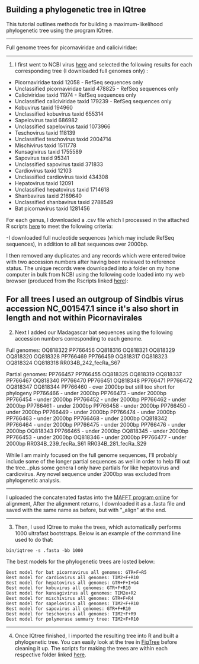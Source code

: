 Building a phylogenetic tree in IQtree
---

This tutorial outlines methods for building a maximum-likelihood phylogenetic tree using the program IQtree.

---
Full genome trees for picornaviridae and caliciviridae: 
___
1. I first went to NCBI virus [here](https://www.ncbi.nlm.nih.gov/labs/virus/vssi/#/) and selected the following results for each corresponding tree (I downloaded full genomes only) : 
- Picornaviridae taxid 12058 - RefSeq sequences only
- Unclassified picornaviridae taxid 478825 - RefSeq sequences only
- Caliciviridae taxid 11974 - RefSeq sequences only
- Unclassified caliciviridae taxid 179239 - RefSeq sequences only
- Kobuvirus taxid 194960
- Unclassified kobuvirus taxid 655314
- Sapelovirus taxid 686982
- Unclassified sapelovirus taxid 1073966
- Teschovirus taxid 118139
- Unclassified teschovirus taxid 2004714
- Mischivirus taxid 1511778
- Kunsagivirus taxid 1755589
- Sapovirus taxid 95341
- Unclassified sapovirus taxid 371833
- Cardiovirus taxid 12103
- Unclassified cardiovirus taxid 434308
- Hepatovirus taxid 12091
- Unclassified hepatovirus taxid 1714618
- Shanbavirus taxid 2169640
- Unclassified shanbavirus taxid 2788549
- Bat picornavirus taxid 1281456


For each genus, I downloaded a .csv file which I processed in the attached R scripts [here]() to meet the following criteria: 

-I  downloaded full nucleotide sequences (which may include RefSeq sequences), in addition to all bat sequences over 2000bp. 

I then removed any duplicates and any records which were entered twice with two accession numbers after having been reviewed to reference status. The unique records were downloaded into a  folder on my home computer in bulk from NCBI using the following code loaded into my web browser (produced from the Rscripts linked [here]()):

For all trees I used an outgroup of Sindbis virus accession NC_001547.1 since it's also short in length and not within Picornavirales
---

2. Next I added our Madagascar bat sequences using the following accession numbers corresponding to each genome.

Full genomes: 
OQ818322
PP766456
OQ818316
OQ818321
OQ818329
OQ818320
OQ818328
PP766469
PP766459
OQ818317
OQ818323
OQ818324
OQ818318
RR034B_242_fecRa_S67


Partial genomes:
PP766457
PP766455
OQ818325
OQ818319
OQ818337
PP766467
OQ818340
PP766470
PP766451
OQ818348
PP766471
PP766472
OQ818347
OQ818344
PP766460 - over 2000bp but still too short for phylogeny
PP766466 - under 2000bp
PP766473 - under 2000bp
PP766454 - under 2000bp
PP766452 - under 2000bp
PP766462 - under 2000bp
PP766461 - under 2000bp
PP766458 - under 2000bp
PP766450 - under 2000bp
PP766449 - under 2000bp
PP766474 - under 2000bp
PP766463 - under 2000bp
PP766468 - under 2000bp
OQ818342
PP766464 - under 2000bp
PP766475 - under 2000bp
PP766476 - under 2000bp
OQ818343
PP766465 - under 2000bp
OQ818345 - under 2000bp
PP766453 - under 2000bp
OQ818346 - under 2000bp
PP766477 - under 2000bp
RR034B_239_fecRa_S61
RR034B_281_fecRa_S29

While I am mainly focused on the full genome sequences, I'll probably include some of the longer partial sequences as well in order to help fill out the tree...plus some genera I only have partials for like hepatovirus and cardiovirus. Any novel sequence under 2000bp was excluded from phylogenetic analysis. 

---
I uploaded the concatenated fastas into the [MAFFT program online](https://mafft.cbrc.jp/alignment/server/) for alignment, After the alignment returns, I downloaded it as a .fasta file and saved with the same name as before, but with "_align" at the end. 

---

3. Then, I used IQtree to make the trees, which automatically performs 1000 ultrafast bootstraps. Below is an example of the command line used to do that: 

```
bin/iqtree -s .fasta -bb 1000

```
The best models for the phylogenetic trees are losted below:

```
Best model for bat picornavirus all genomes: GTR+F+R5
Best model for cardiovirus all genomes: TIM2+F+R10
Best model for hepatovirus all genomes: GTR+F+I+G4
Best model for kobuvirus all genomes: GTR+F+R10
Best model for kunsagivirus all genomes: TIM2e+R2
Best model for mischivirus all genomes: GTR+F+R4
Best model for sapelovirus all genomes: TIM2+F+R10
Best model for sapovirus all genomes: GTR+F+R10
Best model for teschovirus all genomes: TIM2+F+R9
Best model for polymerase summary tree: TIM2+F+R10
```
---

4. Once IQtree finished, I imported the resulting tree into R and built a phylogenetic tree. You can easily look at the tree in [FigTree](http://tree.bio.ed.ac.uk/software/figtree/) before cleaning it up. The scripts for making the trees are within each respective folder linked [here](). 
